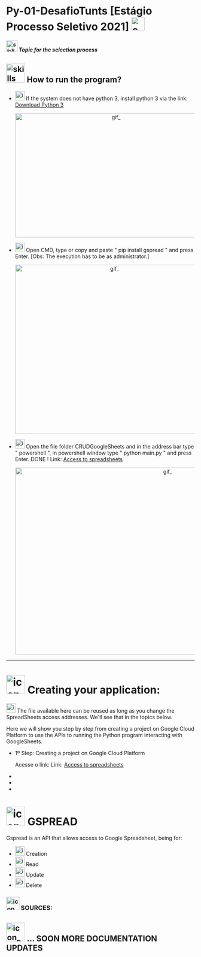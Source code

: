 # Py-01-DesafioTunts [Estágio Processo Seletivo 2021]  <img  alt="skills"  width="35" height="35" src="https://user-images.githubusercontent.com/59892368/106386750-4acb4d00-63b5-11eb-8d43-be0469cc0a3c.PNG">


 

  <p>
    <h5 align="rigth"> <img  alt="skills"  width="30" height="30" src="https://user-images.githubusercontent.com/59892368/106370549-bc65b580-6339-11eb-9f43-1272219dcb8b.png"></img> Topic for the selection process </h5>
</p>

 
 <p>
    <h2 align="rigth"> <img  alt="skills"  width="50" height="50" src="https://user-images.githubusercontent.com/59892368/106370447-d783f580-6338-11eb-88b2-9886b1b0f8b3.png"></img> How to run the program? </h2>
</p>
 <ul>
   <li><img  alt="iconDownload"  width="25" height="25" src="https://user-images.githubusercontent.com/59892368/106370136-08166000-6336-11eb-8327-6fabcd50044a.png"></img>
If the system does not have python 3, install python 3 via the link: <a href="https://www.python.org/downloads/">Download Python 3</a>  
  <p align="center">
   <img  alt="gif_"  width="524" height="332" src="https://user-images.githubusercontent.com/59892368/106393036-67767d80-63d3-11eb-9e21-615b3c3bbf9f.png"></img>
</p>

</li>

   <li><img  alt="img_CommandPropt"  width="25" height="25" src="https://user-images.githubusercontent.com/59892368/106384969-86154e00-63ac-11eb-9c87-ce0e8d227ef6.png"></img> Open CMD, type or copy and paste " pip install gspread " and press Enter. [Obs: The execution has to be as administrator.]
   <p align="center">
   <img  alt="gif_"  width="516" height="452" src="https://user-images.githubusercontent.com/59892368/106384311-ee623080-63a8-11eb-9bf6-da6618680e6d.gif"></img>
</p>
   </li>
  
  
  
  
   
   <li><img  alt="img_PowerShell"  width="25" height="25" src="https://user-images.githubusercontent.com/59892368/106384881-0e472380-63ac-11eb-8243-54a2d45fa919.png"></img>
   Open the file folder CRUDGoogleSheets and in the address bar type " powershell ", in powershell window type " python main.py " and press Enter.  DONE ! Link: <a href="https://docs.google.com/spreadsheets/d/1Zeb0XsDxwcDERDv86uqenam2hBoerbu0Sagk6q4CzZ0/edit?usp=sharing">Access to spreadsheets</a> 

 <p align="center">
   <img  alt="gif_"  width="800" height="500" src="https://user-images.githubusercontent.com/59892368/106386415-a0065f00-63b3-11eb-8e86-2f55ebadf5a3.gif"></img>
</p>
   
</li>
</ul>

<hr/>




<!-- --------------------------------------------------------------------------------------------->
<!-- --------------------------------------------  CREATE YOUY APPLICATION  ------------------------>
<!-- --------------------------------------------------------------------------------------------->
 <p>
    <h1 align="rigth"> <img  alt="icon_CreatingApplication"  width="50" height="50" src="https://user-images.githubusercontent.com/59892368/106482690-753c0980-648c-11eb-90bb-fce9aa3dc602.png"></img> Creating your application: </h1>
</p>

<p>
<img  alt="icon_Ideia"  width="25" height="25" src="https://user-images.githubusercontent.com/59892368/106907676-49fc2900-66dd-11eb-9f06-9cb7815aff69.png"></img> 
The file available here can be reused as long as you change the SpreadSheets access addresses. We'll see that in the topics below.
</p>

Here we will show you step by step from creating a project on Google Cloud Platform to use the APIs to running the Python program interacting with GoogleSheets.

<ul>
<li>
 1º Step: Creating a project on Google Cloud Platform
 
 Acesse o link: Link: <a href="https://console.cloud.google.com/home/dashboard">Access to spreadsheets</a> 
 
 

 
 </li>
 
 <li>
  
 </li>
 
 <li>

 </li>
 
 <li>

 </li>

</ul>



<!-- ------------------------------------------------------------------------------------->
<!-- -------------------------------------------- CREATE GSPREAD  ------------------------>
<!-- ------------------------------------------------------------------------------------->
 <p>
    <h1 align="rigth"> <img  alt="icon_API_Gspread"  width="50" height="50" src="https://user-images.githubusercontent.com/59892368/106465617-f4274700-6478-11eb-84ff-02f8a39fbc69.png"></img> GSPREAD </h1> Gspread is an API that allows access to Google Spreadsheet, being for:
</p>


<ul>
<li>
 <img  alt="icon_Create"  width="25" height="25" src="https://user-images.githubusercontent.com/59892368/106473765-f1c9ea80-6482-11eb-9b4d-ba4c77baa29f.png"></img> Creation
 </li>
 
 <li>
  <img  alt="icon_Read"  width="25" height="25" src="https://user-images.githubusercontent.com/59892368/106475094-546fb600-6484-11eb-85b6-127f64e7b574.png"></img> Read
 </li>
 
 <li>
 <img  alt="icon_Update"  width="25" height="25" src="https://user-images.githubusercontent.com/59892368/106475083-5174c580-6484-11eb-99f2-f7b54af686d6.png"></img> Update
 </li>
 
 <li>
 <img  alt="icon_Delete"  width="25" height="25" src="https://user-images.githubusercontent.com/59892368/106475088-52a5f280-6484-11eb-9bb1-0c3a62a494bc.png"></img> Delete
 </li>

</ul>


<!-- ------------------------------------------------------------------------------------->
<!-- -------------------------------------------- SOURCES  ------------------------>
<!-- ------------------------------------------------------------------------------------->
<h3><img  alt="icon_Sources"  width="35" height="35" src="https://user-images.githubusercontent.com/59892368/106905459-11f3e680-66db-11eb-9c4d-6b45c1cb8c16.png"></img>
SOURCES:</h3>

<h2><img  alt="icon_CreatingApplication"  width="50" height="50" src="https://user-images.githubusercontent.com/59892368/106508490-37021280-64ab-11eb-81e0-3ca45e0eb38a.png"></img>
... SOON MORE DOCUMENTATION UPDATES</h1>
 
 
 
 
